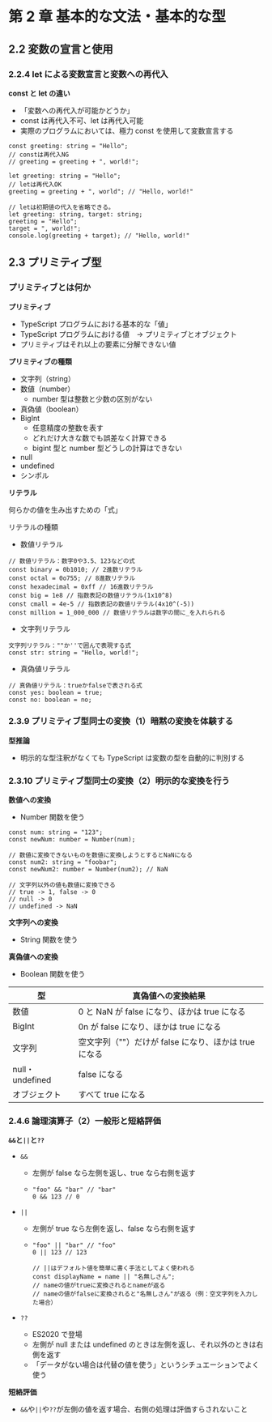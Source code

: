 # 第 2 章 基本的な文法・基本的な型

## 2.2 変数の宣言と使用

### 2.2.4 let による変数宣言と変数への再代入

**const と let の違い**

- 「変数への再代入が可能かどうか」
- const は再代入不可、let は再代入可能
- 実際のプログラムにおいては、極力 const を使用して変数宣言する

```
const greeting: string = "Hello";
// constは再代入NG
// greeting = greeting + ", world!";
```

```
let greeting: string = "Hello";
// letは再代入OK
greeting = greeting + ", world"; // "Hello, world!"

// letは初期値の代入を省略できる。
let greeting: string, target: string;
greeting = "Hello";
target = ", world!";
console.log(greeting + target); // "Hello, world!"
```

## 2.3 プリミティブ型

### プリミティブとは何か

**プリミティブ**

- TypeScript プログラムにおける基本的な「値」
- TypeScript プログラムにおける値　-> プリミティブとオブジェクト
- プリミティブはそれ以上の要素に分解できない値

**プリミティブの種類**

- 文字列（string）
- 数値（number）
  - number 型は整数と少数の区別がない
- 真偽値（boolean）
- BigInt
  - 任意精度の整数を表す
  - どれだけ大きな数でも誤差なく計算できる
  - bigint 型と number 型どうしの計算はできない
- null
- undefined
- シンボル

**リテラル**

何らかの値を生み出すための「式」

リテラルの種類

- 数値リテラル

```
// 数値リテラル：数字0や3.5、123などの式
const binary = 0b1010; // 2進数リテラル
const octal = 0o755; // 8進数リテラル
const hexadecimal = 0xff // 16進数リテラル
const big = 1e8 // 指数表記の数値リテラル(1x10^8)
const cmall = 4e-5 // 指数表記の数値リテラル(4x10^(-5))
const million = 1_000_000 // 数値リテラルは数字の間に_を入れられる
```

- 文字列リテラル

```
文字列リテラル：""か''で囲んで表現する式
const str: string = "Hello, world!";
```

- 真偽値リテラル

```
// 真偽値リテラル：trueかfalseで表される式
const yes: boolean = true;
const no: boolean = no;
```

### 2.3.9 プリミティブ型同士の変換（1）暗黙の変換を体験する

**型推論**

- 明示的な型注釈がなくても TypeScript は変数の型を自動的に判別する

### 2.3.10 プリミティブ型同士の変換（2）明示的な変換を行う

**数値への変換**

- Number 関数を使う

```
const num: string = "123";
const newNum: number = Number(num);

// 数値に変換できないものを数値に変換しようとするとNaNになる
const num2: string = "foobar";
const newNum2: number = Number(num2); // NaN

// 文字列以外の値も数値に変換できる
// true -> 1, false -> 0
// null -> 0
// undefined -> NaN
```

**文字列への変換**

- String 関数を使う

**真偽値への変換**

- Boolean 関数を使う

| 型              | 真偽値への変換結果                                    |
| --------------- | ----------------------------------------------------- |
| 数値            | 0 と NaN が false になり、ほかは true になる          |
| BigInt          | 0n が false になり、ほかは true になる                |
| 文字列          | 空文字列（""）だけが false になり、ほかは true になる |
| null・undefined | false になる                                          |
| オブジェクト    | すべて true になる                                    |

### 2.4.6 論理演算子（2）一般形と短絡評価

**`&&`と`||`と`??`**

- `&&`

  - 左側が false なら左側を返し、true なら右側を返す
  - ```
    "foo" && "bar" // "bar"
    0 && 123 // 0
    ```

- `||`

  - 左側が true なら左側を返し、false なら右側を返す
  - ```
    "foo" || "bar" // "foo"
    0 || 123 // 123

    // ||はデフォルト値を簡単に書く手法としてよく使われる
    const displayName = name || "名無しさん";
    // nameの値がtrueに変換されるとnameが返る
    // nameの値がfalseに変換されると"名無しさん"が返る（例：空文字列を入力した場合）
    ```

- `??`
  - ES2020 で登場
  - 左側が null または undefined のときは左側を返し、それ以外のときは右側を返す
  - 「データがない場合は代替の値を使う」というシチュエーションでよく使う

**短絡評価**

- `&&`や`||`や`??`が左側の値を返す場合、右側の処理は評価すらされないこと
